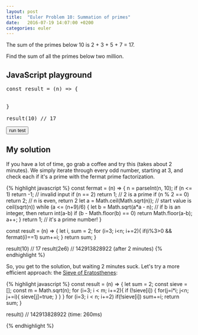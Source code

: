 ```yaml
---
layout: post
title:  "Euler Problem 10: Summation of primes"
date:   2016-07-19 14:07:00 +0200
categories: euler
---
```

The sum of the primes below 10 is 2 + 3 + 5 + 7 = 17.

Find the sum of all the primes below two million.


## JavaScript playground

<pre class="edit" id="editor0">
const result = (n) => {


}

result(10) // 17
</pre>

<button class="test" id="buttonTest0"> run test </button>
<script type="text/html" class="test" id="test0">
(result(10) == 17 && result(2e6) == 142913828922)
</script>

## My solution

<div class="spoiler">
<p>If you have a lot of time, go grab a coffee and try this (takes about 2 minutes).
We simply iterate through every odd number, starting at 3, and check each if it's a prime with the fermat
prime factorization.
</p>
{% highlight javascript %}
const fermat = (n) => {
	n = parseInt(n, 10);
	if (n <= 1) return -1;            // invalid input
    if (n == 2) return  1;            // 2 is a prime
	if (n % 2 == 0) return 2;         // n is even, return 2
	let a = Math.ceil(Math.sqrt(n));  // start value is ceil(sqrt(n))
	while (a <= (n+9)/6) {
		let b = Math.sqrt(a*a - n);
        // if b is an integer, then return int(a-b)
		if (b - Math.floor(b) == 0) return Math.floor(a-b);
		a++; 
	}
	return 1; // it's a prime number!
}

const result = (n) => {
    let i, sum = 2;
    for (i=3; i<n; i+=2){
        if(i%3>0 && fermat(i)==1) sum+=i;
    }
    return sum;
}

result(10)     // 17
result(2e6)    // 142913828922 (after 2 minutes)
{% endhighlight %}

<p>So, you get to the solution, but waiting 2 minutes suck. 
Let's try a more efficient approach: the <a href="https://en.wikipedia.org/wiki/Sieve_of_Eratosthenes">Sieve of Eratosthenes</a>:</p>

{% highlight javascript %}
const result = (n) => {
    let sum = 2;
    const sieve = [];
    const m = Math.sqrt(n);
    for (i=3; i < m; i+=2){
        if (!sieve[i]) {
            for(j=i*i; j<n; j+=i){
                sieve[j]=true;
            }
        }
    }
    for (i=3; i < n; i+=2) if(!sieve[i]) sum+=i;
    return sum;
}

result() // 142913828922 (time: 260ms)

{% endhighlight %}
</div>